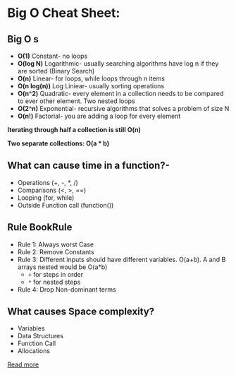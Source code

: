 # Big O Cheat Sheet:

## Big O s
- **O(1)** Constant- no loops
- **O(log N)** Logarithmic- usually searching algorithms have log n if they are sorted (Binary Search)
- **O(n)** Linear- for loops, while loops through n items
- **O(n log(n))** Log Liniear- usually sorting operations
- **O(n^2)** Quadratic- every element in a collection needs to be compared to ever other element. Two
nested loops
- **O(2^n)** Exponential- recursive algorithms that solves a problem of size N
- **O(n!)** Factorial- you are adding a loop for every element


**Iterating through half a collection is still O(n)**

**Two separate collections: O(a * b)**

## What can cause time in a function?-
- Operations (+, -, *, /)
- Comparisons (<, >, ==)
- Looping (for, while)
- Outside Function call (function())

## Rule BookRule 
- Rule 1: Always worst Case
- Rule 2: Remove Constants
- Rule 3: Different inputs should have different variables. O(a+b). A and B arrays nested would be O(a*b)
  - `+` for steps in order
  - `*` for nested steps
- Rule 4: Drop Non-dominant terms

## What causes Space complexity?

- Variables
- Data Structures
- Function Call
- Allocations


[Read more](https://www.bigocheatsheet.com/)